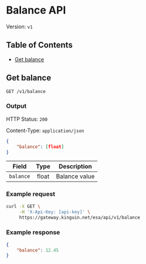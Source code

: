 # Balance API

Version: `v1`

## Table of Contents

- [Get balance](#get-balance)

## Get balance

`GET /v1/balance`

### Output

HTTP Status: `200`

Content-Type: `application/json`

```json
{
    "balance": [float]
}
```

Field | Type | Description
--------- | :-----: | --------
`balance` | float | Balance value

### Example request

```bash
curl -X GET \
     -H 'X-Api-Key: [api-key]' \
     https://gateway.kinguin.net/esa/api/v1/balance
```

### Example response

```json
{
    "balance": 12.45
}
```
